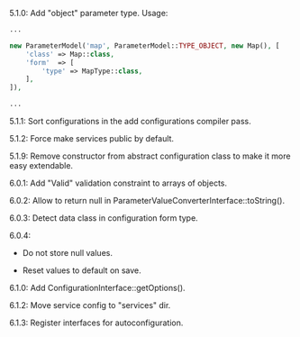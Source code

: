 5.1.0: Add "object" parameter type. Usage:

```php
...

new ParameterModel('map', ParameterModel::TYPE_OBJECT, new Map(), [
    'class' => Map::class,
    'form'  => [
        'type' => MapType::class,
    ],
]),

...
```

5.1.1: Sort configurations in the add configurations compiler pass.

5.1.2: Force make services public by default.

5.1.9: Remove constructor from abstract configuration class to make it more easy extendable.

6.0.1: Add "Valid" validation constraint to arrays of objects.

6.0.2: Allow to return null in ParameterValueConverterInterface::toString().

6.0.3: Detect data class in configuration form type.

6.0.4:
 
- Do not store null values.

- Reset values to default on save.

6.1.0: Add ConfigurationInterface::getOptions().

6.1.2: Move service config to "services" dir.

6.1.3: Register interfaces for autoconfiguration.
